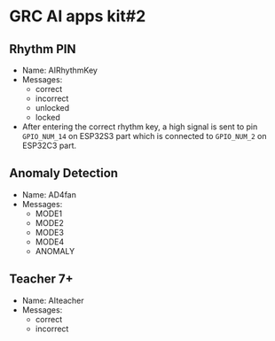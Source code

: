 # GRC AI apps kit#2

## Rhythm PIN
- Name: AIRhythmKey
- Messages:
  - correct
  - incorrect
  - unlocked
  - locked
- After entering the correct rhythm key, a high signal is sent to pin `GPIO_NUM_14` on ESP32S3 part which is connected to `GPIO_NUM_2` on ESP32C3 part.

## Anomaly Detection
- Name: AD4fan
- Messages:
  - MODE1
  - MODE2
  - MODE3
  - MODE4
  - ANOMALY

## Teacher 7+
- Name: AIteacher
- Messages:
  - correct
  - incorrect

